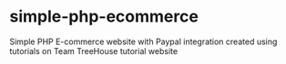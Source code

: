 simple-php-ecommerce
====================

Simple PHP E-commerce website with Paypal integration created using tutorials on Team TreeHouse tutorial website

